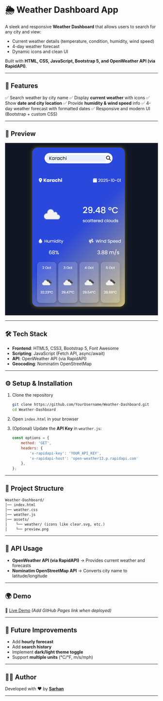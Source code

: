 # 🌦️ Weather Dashboard App

A sleek and responsive **Weather Dashboard** that allows users to search for any city and view:

* Current weather details (temperature, condition, humidity, wind speed)
* 4-day weather forecast
* Dynamic icons and clean UI

Built with **HTML, CSS, JavaScript, Bootstrap 5, and OpenWeather API (via RapidAPI)**.

---

## 🚀 Features

✅ Search weather by city name
✅ Display **current weather** with icons
✅ Show **date and city location**
✅ Provide **humidity & wind speed** info
✅ 4-day weather forecast with formatted dates
✅ Responsive and modern UI (Bootstrap + custom CSS)

---

## 📸 Preview

![Weather Dashboard Screenshot](assets/preview.PNG)

---

## 🛠️ Tech Stack

* **Frontend**: HTML5, CSS3, Bootstrap 5, Font Awesome
* **Scripting**: JavaScript (Fetch API, async/await)
* **API**: OpenWeather API (via RapidAPI)
* **Geocoding**: Nominatim OpenStreetMap

---

## ⚙️ Setup & Installation

1. Clone the repository

   ```bash
   git clone https://github.com/YourUsername/Weather-Dashboard.git
   cd Weather-Dashboard
   ```

2. Open `index.html` in your browser

3. (Optional) Update the **API Key** in `weather.js`:

   ```js
   const options = {
       method: 'GET',
       headers: {
           'x-rapidapi-key': 'YOUR_API_KEY',
           'x-rapidapi-host': 'open-weather13.p.rapidapi.com'
       },
   };
   ```

---

## 📂 Project Structure

```
Weather-Dashboard/
│── index.html
│── weather.css
│── weather.js
│── assets/
│    └── weather/ (icons like clear.svg, etc.)
│    └── preview.png
```

---

## 🔑 API Usage

* **OpenWeather API (via RapidAPI)** → Provides current weather and forecasts
* **Nominatim OpenStreetMap API** → Converts city name to latitude/longitude

---

## 🌍 Demo

🔗 [Live Demo](https://yourusername.github.io/Weather-Dashboard) *(Add GitHub Pages link when deployed)*

---

## 📌 Future Improvements

* Add **hourly forecast**
* Add **search history**
* Implement **dark/light theme toggle**
* Support **multiple units** (°C/°F, m/s/mph)

---

## 👨‍💻 Author

Developed with ❤️ by **[Sarhan](https://github.com/SarhanCoderOfTheCentury)**

---

